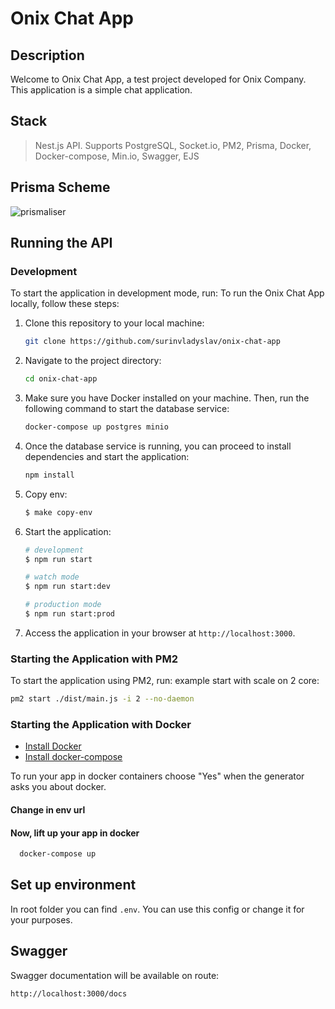 # Onix Chat App

## Description
Welcome to Onix Chat App, a test project developed for Onix Company. This application is a simple chat application.

## Stack

> Nest.js API. Supports PostgreSQL, Socket.io, PM2, Prisma, Docker, Docker-compose, Min.io, Swagger, EJS

## Prisma Scheme
![prismaliser](https://github.com/surinvladyslav/onix-chat-app/assets/67697556/7b3539bc-8ef3-4690-b921-9b01230c3efa)

## Running the API
### Development
To start the application in development mode, run:
To run the Onix Chat App locally, follow these steps:

1. Clone this repository to your local machine:

    ```bash
    git clone https://github.com/surinvladyslav/onix-chat-app
    ```

2. Navigate to the project directory:

    ```bash
    cd onix-chat-app
    ```

3. Make sure you have Docker installed on your machine. Then, run the following command to start the database service:

    ```bash
    docker-compose up postgres minio
    ```

4. Once the database service is running, you can proceed to install dependencies and start the application:

   ```bash
   npm install
   ```

5. Copy env:

   ```bash
   $ make copy-env
   ```
   
6. Start the application:

   ```bash
   # development
   $ npm run start
   
   # watch mode
   $ npm run start:dev
   
   # production mode
   $ npm run start:prod
   ```

7. Access the application in your browser at `http://localhost:3000`.


### Starting the Application with PM2

To start the application using PM2, run: example start with scale on 2 core:
```bash
pm2 start ./dist/main.js -i 2 --no-daemon
```

### Starting the Application with Docker

* [Install Docker](https://docs.docker.com/get-docker/)
* [Install docker-compose](https://docs.docker.com/compose/install/)

To run your app in docker containers choose "Yes" when the generator asks you about docker.

#### Change in env url

#### Now, lift up your app in docker
```bash
  docker-compose up
```

## Set up environment
In root folder you can find `.env`. You can use this config or change it for your purposes.

## Swagger
Swagger documentation will be available on route:
```bash
http://localhost:3000/docs
```
